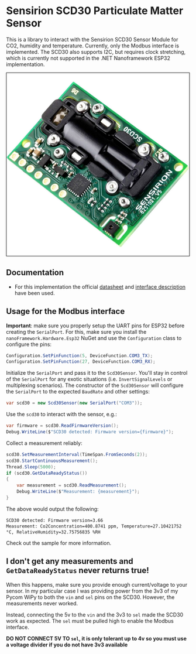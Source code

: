 ﻿# Sensirion SCD30 Particulate Matter Sensor

This is a library to interact with the Sensirion SCD30 Sensor Module for CO2, humidity and temperature. Currently, only the Modbus interface is implemented. The SCD30 also supports I2C, but requires clock stretching, which is currently not supported in the .NET Nanoframework ESP32 implementation.

![Scd30-image.png](https://raw.githubusercontent.com/nanoframework/nanoFramework.IoT.Device/develop/devices/Scd30/Scd30-image.png)

## Documentation

* For this implementation the official [datasheet](https://sensirion.com/media/documents/4EAF6AF8/61652C3C/Sensirion_CO2_Sensors_SCD30_Datasheet.pdf) and [interface description](https://sensirion.com/media/documents/D7CEEF4A/6165372F/Sensirion_CO2_Sensors_SCD30_Interface_Description.pdf) have been used.

## Usage for the Modbus interface

**Important**: make sure you properly setup the UART pins for ESP32 before creating the `SerialPort`. For this, make sure you install the `nanoFramework.Hardware.Esp32` NuGet and use the `Configuration` class to configure the pins:

```csharp
Configuration.SetPinFunction(5, DeviceFunction.COM3_TX);
Configuration.SetPinFunction(27, DeviceFunction.COM3_RX);
```

Initialize the `SerialPort` and pass it to the `Scd30Sensor`. You'll stay in control of the `SerialPort` for any exotic situations (i.e. `InvertSignalLevels` or multiplexing scenarios). The constructor of the `Scd30Sensor` will configure the `SerialPort` to the expected `BaudRate` and other settings:

```csharp
var scd30 = new Scd30Sensor(new SerialPort("COM3"));
```

Use the `scd30` to interact with the sensor, e.g.:

```csharp
var firmware = scd30.ReadFirmwareVersion();
Debug.WriteLine($"SCD30 detected: Firmware version={firmware}");
```

Collect a measurement reliably:

```csharp
scd30.SetMeasurementInterval(TimeSpan.FromSeconds(2));
scd30.StartContinuousMeasurement();
Thread.Sleep(5000);
if (scd30.GetDataReadyStatus())
{
    var measurement = scd30.ReadMeasurement();
    Debug.WriteLine($"Measurement: {measurement}");
}
```

The above would output the following:

```text
SCD30 detected: Firmware version=3.66
Measurement: Co2Concentration=400.8741 ppm, Temperature=27.10421752 °C, RelativeHumidity=32.75756835 %RH
```

Check out the sample for more information.

## I don't get any measurements and `GetDataReadyStatus` never returns true!

When this happens, make sure you provide enough current/voltage to your sensor. In my particular case I was providing power from the 3v3 of my Pycom WiPy to both the `vin` and `sel` pins
on the SCD30. However, the measurements never worked.

Instead, connecting the 5v to the `vin` and the 3v3 to `sel` made the SCD30 work as expected. The `sel` must be pulled high to enable the Modbus interface.

**DO NOT CONNECT 5V TO `sel`, it is only tolerant up to 4v so you must use a voltage divider if you do not have 3v3 available**